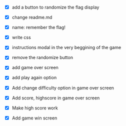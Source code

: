 - [x] add a button to randomize the flag display
- [x] change readme.md
- [x] name: remember the flag!
- [x] write css
- [x] instructions modal in the very beggining of the game
- [x] remove the randomize button
- [x] add game over screen
- [x] add play again option
- [x] Add change difficulty option in game over screen
- [x] Add score, highscore in game over screen
- [x] Make high score work
- [x] Add game win screen

